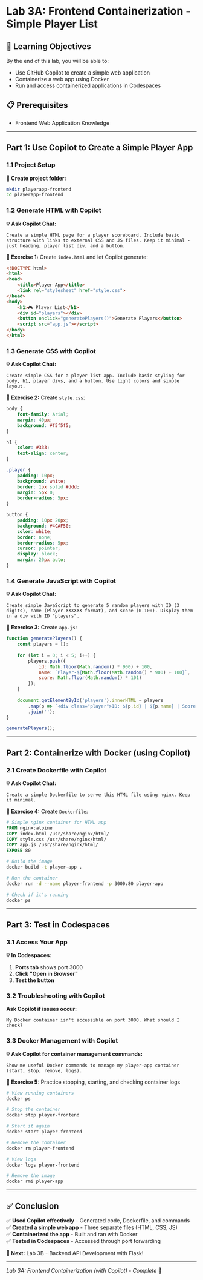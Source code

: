 # Lab 3A: Frontend Containerization - Simple Player List

## 🎯 Learning Objectives
By the end of this lab, you will be able to:
- Use GitHub Copilot to create a simple web application
- Containerize a web app using Docker
- Run and access containerized applications in Codespaces

## 📋 Prerequisites
- Frontend Web Application Knowledge

---

## Part 1: Use Copilot to Create a Simple Player App

### 1.1 Project Setup

**📝 Create project folder:**
```bash
mkdir playerapp-frontend
cd playerapp-frontend
```

### 1.2 Generate HTML with Copilot

**💡 Ask Copilot Chat:**
```
Create a simple HTML page for a player scoreboard. Include basic structure with links to external CSS and JS files. Keep it minimal - just heading, player list div, and a button.
```

**📝 Exercise 1:** Create `index.html` and let Copilot generate:
```html
<!DOCTYPE html>
<html>
<head>
    <title>Player App</title>
    <link rel="stylesheet" href="style.css">
</head>
<body>
    <h1>🎮 Player List</h1>
    <div id="players"></div>
    <button onclick="generatePlayers()">Generate Players</button>
    <script src="app.js"></script>
</body>
</html>
```

### 1.3 Generate CSS with Copilot

**💡 Ask Copilot Chat:**
```
Create simple CSS for a player list app. Include basic styling for body, h1, player divs, and a button. Use light colors and simple layout.
```

**📝 Exercise 2:** Create `style.css`:
```css
body {
    font-family: Arial;
    margin: 40px;
    background: #f5f5f5;
}

h1 {
    color: #333;
    text-align: center;
}

.player {
    padding: 10px;
    background: white;
    border: 1px solid #ddd;
    margin: 5px 0;
    border-radius: 5px;
}

button {
    padding: 10px 20px;
    background: #4CAF50;
    color: white;
    border: none;
    border-radius: 5px;
    cursor: pointer;
    display: block;
    margin: 20px auto;
}
```

### 1.4 Generate JavaScript with Copilot

**💡 Ask Copilot Chat:**
```
Create simple JavaScript to generate 5 random players with ID (3 digits), name (Player-XXXXXX format), and score (0-100). Display them in a div with ID "players".
```

**📝 Exercise 3:** Create `app.js`:
```javascript
function generatePlayers() {
    const players = [];
    
    for (let i = 0; i < 5; i++) {
        players.push({
            id: Math.floor(Math.random() * 900) + 100,
            name: `Player-${Math.floor(Math.random() * 900) + 100}`,
            score: Math.floor(Math.random() * 101)
        });
    }
    
    document.getElementById('players').innerHTML = players
        .map(p => `<div class="player">ID: ${p.id} | ${p.name} | Score: ${p.score}</div>`)
        .join('');
}

generatePlayers();
```

---

## Part 2: Containerize with Docker (using Copilot)

### 2.1 Create Dockerfile with Copilot

**💡 Ask Copilot Chat:**
```
Create a simple Dockerfile to serve this HTML file using nginx. Keep it minimal.
```

**📝 Exercise 4:** Create `Dockerfile`:
```dockerfile
# Simple nginx container for HTML app
FROM nginx:alpine
COPY index.html /usr/share/nginx/html/
COPY style.css /usr/share/nginx/html/
COPY app.js /usr/share/nginx/html/
EXPOSE 80
```

```bash
# Build the image
docker build -t player-app .

# Run the container
docker run -d --name player-frontend -p 3000:80 player-app

# Check if it's running
docker ps
```

---

## Part 3: Test in Codespaces

### 3.1 Access Your App

**💡 In Codespaces:**
1. **Ports tab** shows port 3000
2. **Click "Open in Browser"**
3. **Test the button**


### 3.2 Troubleshooting with Copilot

**Ask Copilot if issues occur:**
```
My Docker container isn't accessible on port 3000. What should I check?
```

### 3.3 Docker Management with Copilot

**💡 Ask Copilot for container management commands:**
```
Show me useful Docker commands to manage my player-app container (start, stop, remove, logs).
```

**📝 Exercise 5:** Practice stopping, starting, and checking container logs

```bash
# View running containers
docker ps

# Stop the container
docker stop player-frontend

# Start it again
docker start player-frontend

# Remove the container
docker rm player-frontend

# View logs
docker logs player-frontend

# Remove the image
docker rmi player-app
```

---

## ✅ Conclusion

✅ **Used Copilot effectively** - Generated code, Dockerfile, and commands  
✅ **Created a simple web app** - Three separate files (HTML, CSS, JS)  
✅ **Containerized the app** - Built and ran with Docker  
✅ **Tested in Codespaces** - Accessed through port forwarding  


**🔮 Next:** Lab 3B - Backend API Development with Flask!

---

*Lab 3A: Frontend Containerization (with Copilot) - Complete* 🎉